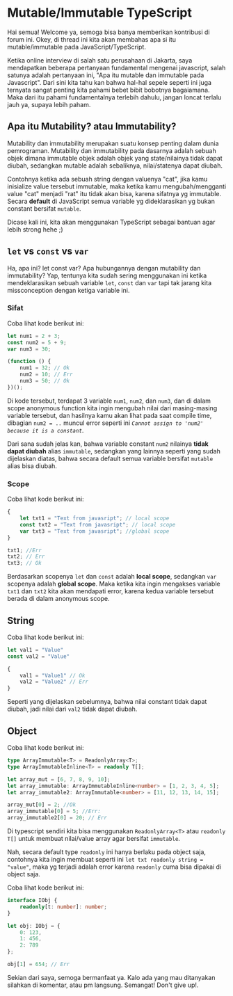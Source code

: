 <!-- Description: Understanding mutable/immutable in javascript/typescript -->

# Mutable/Immutable TypeScript

Hai semua! Welcome ya, semoga bisa banya memberikan kontribusi  di forum ini. Okey, di thread ini kita akan membahas apa si itu mutable/immutable pada JavaScript/TypeScript. 

Ketika online interview di salah satu perusahaan di Jakarta, saya mendapatkan beberapa pertanyaan fundamental mengenai javascript, salah satunya adalah pertanyaan ini, "Apa itu mutable dan immutable pada Javascript". Dari sini kita tahu kan bahwa hal-hal sepele seperti ini juga ternyata sangat penting kita pahami bebet bibit bobotnya bagaiamana. Maka dari itu pahami fundamentalnya terlebih dahulu, jangan loncat terlalu jauh ya, supaya lebih paham.

## Apa itu Mutability? atau Immutability?
Mutability dan immutability merupakan suatu konsep penting dalam dunia pemrograman. Mutability dan immutability pada dasarnya adalah sebuah objek dimana immutable objek adalah objek yang state/nilainya tidak dapat diubah, sedangkan mutable adalah sebaliknya, nilai/statenya dapat diubah.

Contohnya ketika ada sebuah string dengan valuenya "cat", jika kamu inisialize value tersebut immutable, maka ketika kamu mengubah/mengganti value "cat" menjadi "rat" itu tidak akan bisa, karena sifatnya yg immutable. Secara **default** di JavaScript semua variable yg dideklarasikan yg bukan constant bersifat `mutable`.

Dicase kali ini, kita akan menggunakan TypeScript sebagai bantuan agar lebih strong hehe ;)

## `let` vs `const` vs `var`
Ha, apa ini? let const var? Apa hubungannya dengan mutability dan immutability? Yap, tentunya kita sudah sering menggunakan ini ketika mendeklarasikan sebuah variable  `let`, `const` dan `var` tapi tak jarang kita missconception dengan ketiga variable ini.


### Sifat
Coba lihat kode berikut ini: 
```ts
let num1 = 2 + 3;
const num2 = 5 + 9;
var num3 = 30;

(function () {
    num1 = 32; // Ok
    num2 = 10; // Err
    num3 = 50; // Ok
})();
```

Di kode tersebut, terdapat 3 variable `num1`, `num2`, dan `num3`, dan di dalam scope anonymous function kita ingin mengubah nilai dari masing-masing variable tersebut, dan hasilnya kamu akan lihat pada saat compile time, dibagian `num2 = ..` muncul error seperti ini *`Cannot assign to 'num2' because it is a constant`*. 

Dari sana sudah jelas kan, bahwa variable constant `num2` nilainya **tidak dapat diubah** alias `immutable`, sedangkan yang lainnya seperti yang sudah dijelaskan diatas, bahwa secara default semua variable bersifat `mutable` alias bisa diubah.


### Scope
Coba lihat kode berikut ini: 
```ts
{
    let txt1 = "Text from javasript"; // local scope
    const txt2 = "Text from javasript"; // local scope
    var txt3 = "Text from javasript"; //global scope
}

txt1; //Err
txt2; // Err
txt3; // Ok
```
Berdasarkan scopenya `let` dan `const` adalah **local scope**, sedangkan `var` scopenya adalah **global scope**. Maka ketika kita ingin mengakses variable `txt1` dan `txt2` kita akan mendapati error, karena kedua variable tersebut berada di dalam anonymous scope. 

## String
Coba lihat kode berikut ini:

```ts
let val1 = "Value"
const val2 = "Value"

{
    val1 = "Value1" // Ok
    val2 = "Value2" // Err
}
```

Seperti yang dijelaskan sebelumnya, bahwa nilai constant tidak dapat diubah, jadi nilai dari `val2` tidak dapat diubah.

## Object
Coba lihat kode berikut ini:
```ts
type ArrayImmutable<T> = ReadonlyArray<T>;
type ArrayImmutableInline<T> = readonly T[]; 

let array_mut = [6, 7, 8, 9, 10];
let array_immutable: ArrayImmutableInline<number> = [1, 2, 3, 4, 5];
let array_immutable2: ArrayImmutable<number> = [11, 12, 13, 14, 15];

array_mut[0] = 2; //Ok
array_immutable[0] = 5; //Err:
array_immutable2[0] = 20; // Err
```

Di typescript sendiri kita bisa menggunakan `ReadonlyArray<T>` atau `readonly T[]` untuk membuat nilai/value array agar bersifat `immutable`. 

Nah, secara default type `readonly` ini hanya berlaku pada object saja, contohnya kita ingin membuat seperti ini `let txt readonly string = "value"`, maka yg terjadi adalah error karena `readonly` cuma bisa dipakai di object saja. 

Coba lihat kode berikut ini:
```ts
interface IObj {
    readonly[t: number]: number;
}

let obj: IObj = {
    0: 123,
    1: 456,
    2: 789
};

obj[1] = 654; // Err
```

Sekian dari saya, semoga bermanfaat ya. Kalo ada yang mau ditanyakan silahkan di komentar, atau pm langsung. Semangat! Don't give up!.